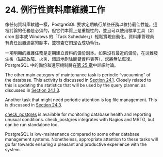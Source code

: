 # 24. 例行性資料庫維護工作

像任何資料庫軟體一樣，PostgreSQL 要求定期執行某些任務以維持最佳性能。這裡討論的任務是必須的，但它們本質上是重複性的，並且可以使用標準工具（如 cron 腳本或 Windows 的「Task Scheduler」）輕鬆實現自動化。資料庫管理員有責任設置適當的腳本，並檢查它們是否成功執行。

一項明顯的維護任務是定期建立資料的備份副本。如果沒有最近的備份，在災難發生後（磁碟故障、火災、錯誤地刪除關鍵資料表等），您將無法恢復。PostgreSQL 中的備份和還原機制將在[第 25 章](../backup-and-restore/)中詳細討論。

The other main category of maintenance task is periodic “vacuuming” of the database. This activity is discussed in [Section 24.1](https://www.postgresql.org/docs/10/static/routine-vacuuming.html). Closely related to this is updating the statistics that will be used by the query planner, as discussed in [Section 24.1.3](https://www.postgresql.org/docs/10/static/routine-vacuuming.html#VACUUM-FOR-STATISTICS).

Another task that might need periodic attention is log file management. This is discussed in [Section 24.3](https://www.postgresql.org/docs/10/static/logfile-maintenance.html).

[check\_postgres](https://bucardo.org/check_postgres/) is available for monitoring database health and reporting unusual conditions. check\_postgres integrates with Nagios and MRTG, but can be run standalone too.

PostgreSQL is low-maintenance compared to some other database management systems. Nonetheless, appropriate attention to these tasks will go far towards ensuring a pleasant and productive experience with the system.

